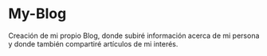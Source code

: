 # My-Blog
Creación de mi propio Blog, donde subiré información acerca de mi persona y donde también compartiré artículos de mi interés.
